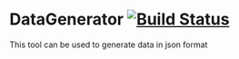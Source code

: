 # DataGenerator [![Build Status](https://travis-ci.com/travis-ci/travis-web.svg?branch=master)](https://travis-ci.com/travis-ci/travis-web)


This tool can be used to generate data in json format
